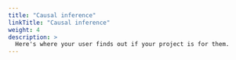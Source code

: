 ```yaml
---
title: "Causal inference"
linkTitle: "Causal inference"
weight: 4
description: >
  Here's where your user finds out if your project is for them.
---
```

